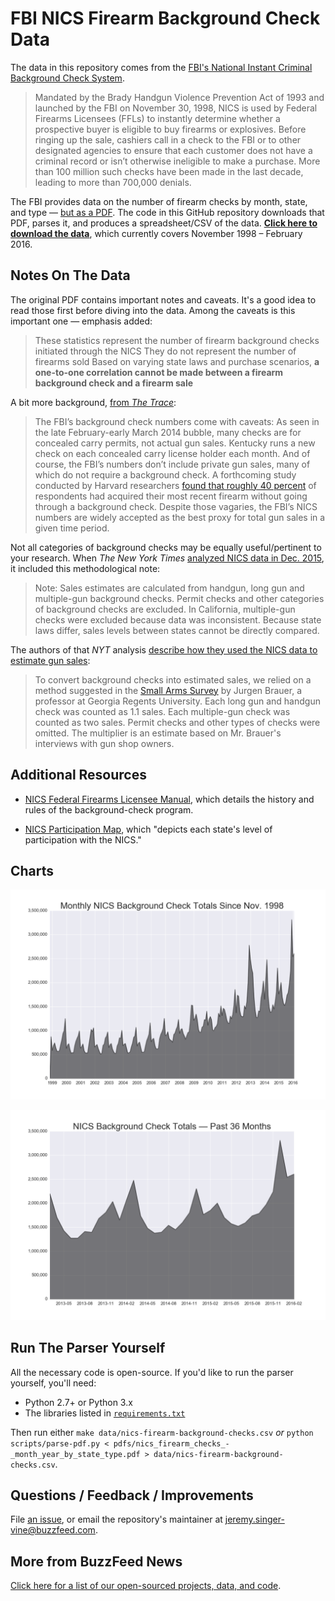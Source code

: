 # FBI NICS Firearm Background Check Data

The data in this repository comes from the [FBI's National Instant Criminal Background Check System](https://www.fbi.gov/about-us/cjis/nics).

> Mandated by the Brady Handgun Violence Prevention Act of 1993 and launched by the FBI on November 30, 1998, NICS is used by Federal Firearms Licensees (FFLs) to instantly determine whether a prospective buyer is eligible to buy firearms or explosives. Before ringing up the sale, cashiers call in a check to the FBI or to other designated agencies to ensure that each customer does not have a criminal record or isn’t otherwise ineligible to make a purchase. More than 100 million such checks have been made in the last decade, leading to more than 700,000 denials.

The FBI provides data on the number of firearm checks by month, state, and type — [but as a PDF](https://www.fbi.gov/about-us/cjis/nics/reports/nics_firearm_checks_-_month_year_by_state_type.pdf). The code in this GitHub repository downloads that PDF, parses it, and produces a spreadsheet/CSV of the data. [__Click here to download the data__](data/nics-firearm-background-checks.csv?raw=true), which currently covers November 1998 – February 2016.

## Notes On The Data

The original PDF contains important notes and caveats. It's a good idea to read those first before diving into the data. Among the caveats is this important one — emphasis added:

> These statistics represent the number of firearm background checks initiated through the NICS They do not represent the number of firearms sold Based on varying state laws and purchase scenarios, __a one-to-one correlation cannot be made between a firearm background check and a firearm sale__

A bit more background, [from *The Trace*](http://www.thetrace.org/2015/11/black-friday-gun-sales-background-checks/):

> The FBI’s background check numbers come with caveats: As seen in the late February-early March 2014 bubble, many checks are for concealed carry permits, not actual gun sales. Kentucky runs a new check on each concealed carry license holder each month. And of course, the FBI’s numbers don’t include private gun sales, many of which do not require a background check. A forthcoming study conducted by Harvard researchers [found that roughly 40 percent](http://www.thetrace.org/2015/10/private-sale-loophole-background-check-harvard-research/) of respondents had acquired their most recent firearm without going through a background check. Despite those vagaries, the FBI’s NICS numbers are widely accepted as the best proxy for total gun sales in a given time period.

Not all categories of background checks may be equally useful/pertinent to your research. When *The New York Times* [analyzed NICS data in Dec. 2015](http://www.nytimes.com/interactive/2015/12/10/us/gun-sales-terrorism-obama-restrictions.html), it included this methodological note:

> Note: Sales estimates are calculated from handgun, long gun and multiple-gun background checks. Permit checks and other categories of background checks are excluded. In California, multiple-gun checks were excluded because data was inconsistent. Because state laws differ, sales levels between states cannot be directly compared.

The authors of that *NYT* analysis [describe how they used the NICS data to estimate gun sales](https://github.com/NYTimes/gun-sales#getting-gun-sales-estimates-from-background-checks):

> To convert background checks into estimated sales, we relied on a method suggested in the [Small Arms Survey](http://www.smallarmssurvey.org/fileadmin/docs/F-Working-papers/SAS-WP14-US-Firearms-Industry.pdf) by Jurgen Brauer, a professor at Georgia Regents University. Each long gun and handgun check was counted as 1.1 sales. Each multiple-gun check was counted as two sales. Permit checks and other types of checks were omitted. The multiplier is an estimate based on Mr. Brauer's interviews with gun shop owners.

## Additional Resources

- [NICS Federal Firearms Licensee Manual](https://www.fbi.gov/about-us/cjis/nics/federal-firearms-licensees/ffl-manual), which details the history and rules of the background-check program.

- [NICS Participation Map](https://www.fbi.gov/about-us/cjis/nics/general-information/participation-map), which "depicts each state's level of participation with the NICS."

## Charts

![Monthly NICS Background Check Totals Since Nov. 1998](charts/total-checks-all.png)

![NICS Background Check Totals — Past 36 Months](charts/total-checks-36-months.png)

## Run The Parser Yourself

All the necessary code is open-source. If you'd like to run the parser yourself, you'll need:

- Python 2.7+ or Python 3.x
- The libraries listed in [`requirements.txt`](requirements.txt)

Then run either `make data/nics-firearm-background-checks.csv` *or* `python scripts/parse-pdf.py < pdfs/nics_firearm_checks_-_month_year_by_state_type.pdf > data/nics-firearm-background-checks.csv`.

## Questions / Feedback / Improvements

File [an issue](issues), or email the repository's maintainer at jeremy.singer-vine@buzzfeed.com.

## More from BuzzFeed News

[Click here for a list of our open-sourced projects, data, and code](https://github.com/BuzzFeedNews/everything).
